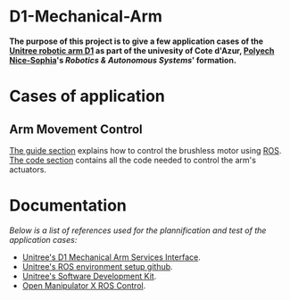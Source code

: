 # D1-Mechanical-Arm
**The purpose of this project is to give a few application cases of the [Unitree robotic arm D1](https://www.unitree.com/D1-T) as part of the univesity of Cote d'Azur, [Polyech Nice-Sophia](https://polytech.univ-cotedazur.eu/)'s *Robotics & Autonomous Systems*' formation.**

# Cases of application
## Arm Movement Control  

[The guide section](https://github.com/viatoralias/D1-Mechanical-Arm/blob/main/Guide/Guide.md) explains how to control the brushless motor using [ROS](https://wiki.ros.org/ROS/Installation).  
[The code section](https://github.com/viatoralias/D1-Mechanical-Arm/blob/main/Code/Code.md) contains all the code needed to control the arm's actuators.

# Documentation
*Below is a list of references used for the plannification and test of the application cases:*

- [Unitree's D1 Mechanical Arm Services Interface](https://support.unitree.com/home/en/developer/D1Arm_services).  
- [Unitree's ROS environment setup github](https://github.com/unitreerobotics/unitree_ros2).  
- [Unitree's Software Development Kit](https://github.com/unitreerobotics/unitree_sdk2).  
- [Open Manipulator X ROS Control](https://www.docs.quadruped.de/projects/go2/html/go2-om.html).  
